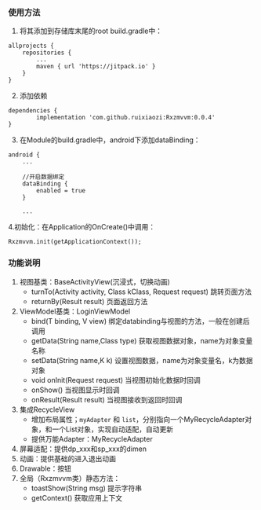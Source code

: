 ### 使用方法

1. 将其添加到存储库末尾的root build.gradle中：

```
allprojects {
    repositories {
        ...
        maven { url 'https://jitpack.io' }
    }
}
```

2. 添加依赖

```
dependencies {
        implementation 'com.github.ruixiaozi:Rxzmvvm:0.0.4'
}
```

3. 在Module的build.gradle中，android下添加dataBinding：

```
android {
    ...

    //开启数据绑定
    dataBinding {
        enabled = true
    }

    ...
```

4.初始化：在Application的OnCreate()中调用：

```
Rxzmvvm.init(getApplicationContext());
```



### 功能说明

1. 视图基类：BaseActivityView(沉浸式，切换动画)
    + turnTo(Activity activity, Class<K> kClass, Request request) 跳转页面方法
    + returnBy(Result result) 页面返回方法
2. ViewModel基类：LoginViewModel
    + bind(T binding, V view)  绑定databinding与视图的方法，一般在创建后调用
    + getData(String name,Class<T> type) 获取视图数据对象，name为对象变量名称
    + setData(String name,K k) 设置视图数据，name为对象变量名，k为数据对象
    + void onInit(Request request) 当视图初始化数据时回调
    + onShow() 当视图显示时回调
    + onResult(Result result) 当视图接收到返回时回调
3. 集成RecycleView
    + 增加布局属性；`myAdapter` 和 `list`，分别指向一个MyRecycleAdapter对象，和一个List对象，实现自动适配，自动更新
    + 提供万能Adapter：MyRecycleAdapter
4. 屏幕适配：提供dp_xxx和sp_xxx的dimen
5. 动画：提供基础的进入退出动画
6. Drawable：按钮
7. 全局（Rxzmvvm类）静态方法：
    + toastShow(String msg)  提示字符串
    + getContext() 获取应用上下文